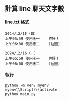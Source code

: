 ## 計算 line 聊天文字數

#### line.txt 格式
```
2024/12/15（日）
上午05:59	使用者一	你好！
上午06:00	使用者二	[貼圖]

2024/12/16（一）
上午05:59	使用者一	你好！
上午06:00	使用者二	[貼圖]
```

#### 執行
```
python -m venv myenv
myenv\\Scripts\\activate
python main.py
```